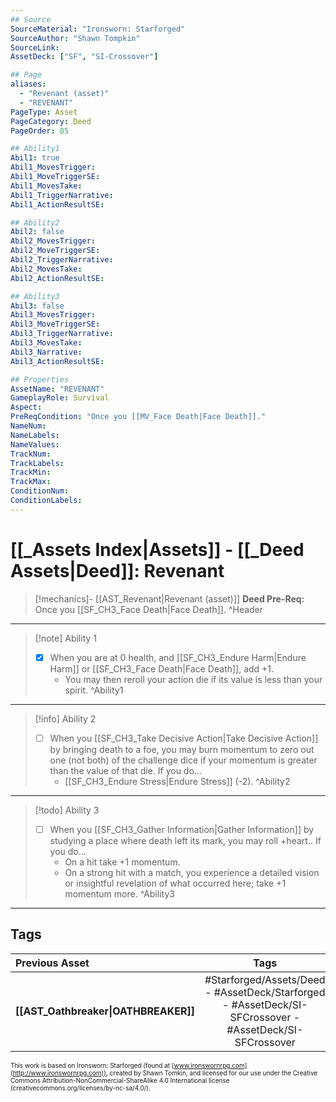 ```yaml
---
## Source
SourceMaterial: "Ironsworn: Starforged"
SourceAuthor: "Shawn Tompkin"
SourceLink: 
AssetDeck: ["SF", "SI-Crossover"]

## Page
aliases:
  - "Revenant (asset)"
  - "REVENANT"
PageType: Asset
PageCategory: Deed
PageOrder: 85

## Ability1
Abil1: true
Abil1_MovesTrigger:
Abil1_MoveTriggerSE:
Abil1_MovesTake:
Abil1_TriggerNarrative:
Abil1_ActionResultSE:

## Ability2
Abil2: false
Abil2_MovesTrigger:
Abil2_MoveTriggerSE:
Abil2_TriggerNarrative:
Abil2_MovesTake:
Abil2_ActionResultSE:

## Ability3
Abil3: false
Abil3_MovesTrigger:
Abil3_MoveTriggerSE:
Abil3_TriggerNarrative:
Abil3_MovesTake:
Abil3_Narrative:
Abil3_ActionResultSE:

## Properties
AssetName: "REVENANT"
GameplayRole: Survival
Aspect:
PreReqCondition: "Once you [[MV_Face Death|Face Death]]."
NameNum:
NameLabels:
NameValues:
TrackNum:
TrackLabels:
TrackMin:
TrackMax:
ConditionNum:
ConditionLabels:
---
```

# [[_Assets Index|Assets]] - [[_Deed Assets|Deed]]: Revenant
> [!mechanics]- [[AST_Revenant|Revenant (asset)]]
> **Deed Pre-Req:** Once you [[SF_CH3_Face Death|Face Death]]. ^Header
___
> [!note] Ability 1
> - [x] When you are at 0 health, and [[SF_CH3_Endure Harm|Endure Harm]] or [[SF_CH3_Face Death|Face Death]], add +1. 
> 	- You may then reroll your action die if its value is less than your spirit. ^Ability1
___
> [!info] Ability 2
> - [ ] When you [[SF_CH3_Take Decisive Action|Take Decisive Action]] by bringing death to a foe, you may burn momentum to zero out one (not both) of the challenge dice if your momentum is greater than the value of that die. If you do...
> 	- [[SF_CH3_Endure Stress|Endure Stress]] (-2). ^Ability2
___
> [!todo] Ability 3
> - [ ] When you [[SF_CH3_Gather Information|Gather Information]] by studying a place where death left its mark, you may roll +heart.. If you do...
> 	- On a hit take +1 momentum.
> 	- On a strong hit with a match, you experience a detailed vision or insightful revelation of what occurred here; take +1 momentum more. ^Ability3
___

## Tags
| Previous Asset | Tags | Next Asset |
| :--- | :---: | ---: |
| **[[AST_Oathbreaker\|OATHBREAKER]]** | #Starforged/Assets/Deed - #AssetDeck/Starforged - #AssetDeck/SI-SFCrossover - #AssetDeck/SI-SFCrossover | **[[AST_Survivor\|SURVIVOR]]** |

<font size=-2>This work is based on Ironsworn: Starforged (found at [www.ironswornrpg.com](http://www.ironswornrpg.com)), created by Shawn Tomkin, and licensed for our use under the Creative Commons Attribution-NonCommercial-ShareAlike 4.0 International license  (creativecommons.org/licenses/by-nc-sa/4.0/).</font>
